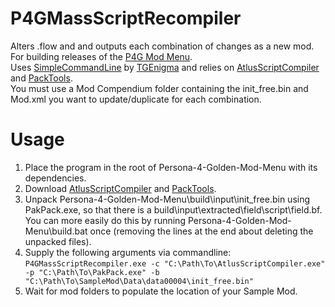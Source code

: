 # P4GMassScriptRecompiler
Alters .flow and and outputs each combination of changes as a new mod. For building releases of the [P4G Mod Menu](https://github.com/ShrineFox/Persona-4-Golden-Mod-Menu).  
Uses [SimpleCommandLine](https://github.com/TGEnigma/SimpleCommandLine) by [TGEnigma](https://github.com/TGEnigma) and relies on [AtlusScriptCompiler](https://ci.appveyor.com/project/TGEnigma/atlusscripttoolchain/build/artifacts) and [PackTools](https://github.com/TGEnigma/AtlusFileSystemLibrary/releases).  
You must use a Mod Compendium folder containing the init_free.bin and Mod.xml you want to update/duplicate for each combination.  

# Usage
1. Place the program in the root of Persona-4-Golden-Mod-Menu with its dependencies.
2. Download [AtlusScriptCompiler](https://ci.appveyor.com/project/TGEnigma/atlusscripttoolchain/build/artifacts) and [PackTools](https://github.com/TGEnigma/AtlusFileSystemLibrary/releases).
3. Unpack Persona-4-Golden-Mod-Menu\build\input\init_free.bin using PakPack.exe, so that there is a build\input\extracted\field\script\field.bf.  
You can more easily do this by running Persona-4-Golden-Mod-Menu\build.bat once (removing the lines at the end about deleting the unpacked files).
2. Supply the following arguments via commandline:  
```P4GMassScriptRecompiler.exe -c "C:\Path\To\AtlusScriptCompiler.exe" -p "C:\Path\To\PakPack.exe" -b "C:\Path\To\SampleMod\Data\data00004\init_free.bin"```
3. Wait for mod folders to populate the location of your Sample Mod.
